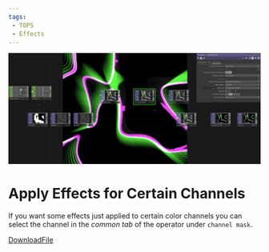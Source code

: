 ```yaml
---
tags:
 - TOPS
 - Effects
---
```


![Change Values Locked TOP](./img/ApplyEffectForOnlySpecificChannel.png)

# Apply Effects for Certain Channels

If you want some effects just applied to certain color channels you can select the channel in the *common tab* of the operator under `channel mask`.


[DownloadFile](./files/ApplyEffectOnlyOneChannel.tox)